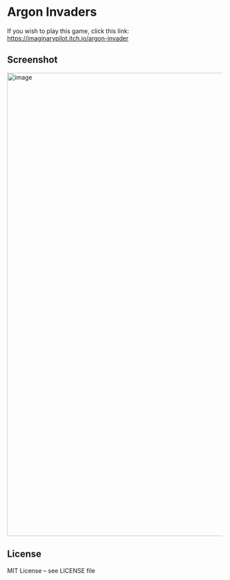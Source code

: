 # Argon Invaders

If you wish to play this game, click this link: https://imaginarypilot.itch.io/argon-invader

## Screenshot
<img width="1920" height="1080" alt="image" src="https://github.com/user-attachments/assets/16abc8c5-524a-4b20-a1c2-97b7c52b70c5" />


## License
MIT License – see LICENSE file

